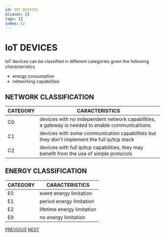 ```yaml
---
id: IOT_DEVICES
aliases: []
tags: []
index: 52
---
```


# IoT DEVICES

IoT devices can be classified in different categories given the following characteristics

- energy consumption
- networking capabilities

## NETWORK CLASSIFICATION

| CATEGORY | CARACTERISTICS                                                                                  |
| -------- | ----------------------------------------------------------------------------------------------- |
| C0       | devices with no independent network capabilities, a gateway is needed to enable communicaitions |
| C1       | devices with some communication capabilities but they don't implement the full ip/tcp stack     |
| C2       | devices with full ip/tcp capabilities, they may benefit from the use of simple protocols        |

## ENERGY CLASSIFICATION

| CATEGORY | CARACTERISTICS             |
| -------- | -------------------------- |
| E0       | event energy limitation    |
| E1       | period energy limitation   |
| E2       | lifetime energy limitation |
| E9       | no energy limitation       |

[PREVIOUS](pages/IoT/EDGEX_IOT_PLATFORM.md) [NEXT](mobile_systems/pages/IoT/IOT_PROTOCOLS.md)
